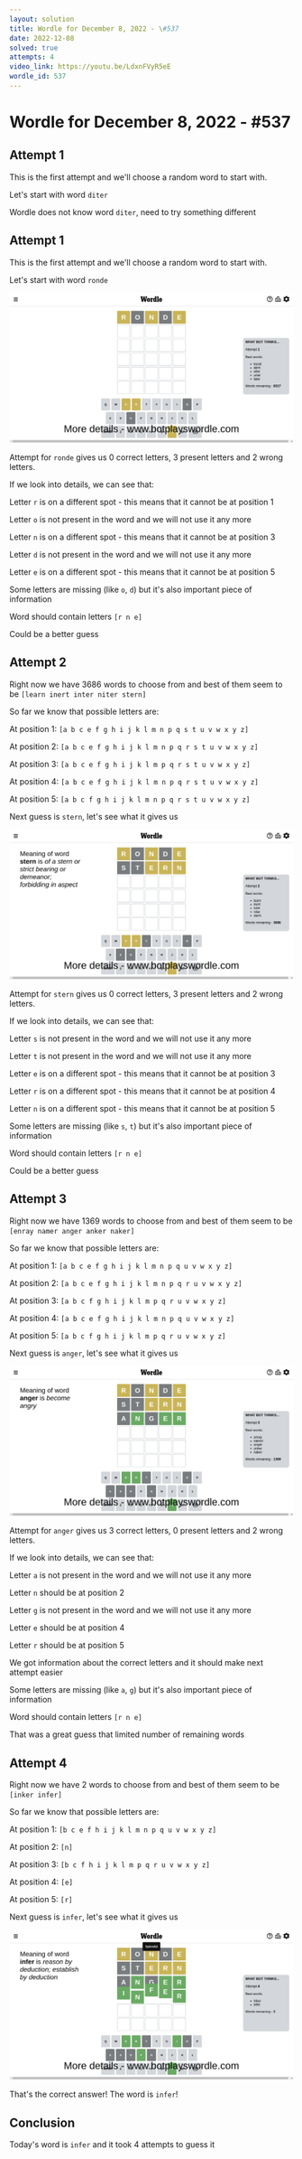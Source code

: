 ```yaml
---
layout: solution
title: Wordle for December 8, 2022 - \#537
date: 2022-12-08
solved: true
attempts: 4
video_link: https://youtu.be/LdxnFVyR5eE
wordle_id: 537
---
```


# Wordle for December 8, 2022 - \#537

## Attempt 1

This is the first attempt and we'll choose a random word to start with.

Let's start with word `diter`

Wordle does not know word `diter`, need to try something different

## Attempt 1

This is the first attempt and we'll choose a random word to start with.

Let's start with word `ronde`

![Attempt 1](2022-12-08/attempt-1.png)

Attempt for `ronde` gives us 0 correct letters, 3 present letters and 2 wrong letters.

If we look into details, we can see that:

Letter `r` is on a different spot - this means that it cannot be at position 1

Letter `o` is not present in the word and we will not use it any more

Letter `n` is on a different spot - this means that it cannot be at position 3

Letter `d` is not present in the word and we will not use it any more

Letter `e` is on a different spot - this means that it cannot be at position 5

Some letters are missing (like `o`, `d`) but it's also important piece of information

Word should contain letters `[r n e]`

Could be a better guess



## Attempt 2

Right now we have 3686 words to choose from and best of them seem to be `[learn inert inter niter stern]`

So far we know that possible letters are:

At position 1: `[a b c e f g h i j k l m n p q s t u v w x y z]`

At position 2: `[a b c e f g h i j k l m n p q r s t u v w x y z]`

At position 3: `[a b c e f g h i j k l m p q r s t u v w x y z]`

At position 4: `[a b c e f g h i j k l m n p q r s t u v w x y z]`

At position 5: `[a b c f g h i j k l m n p q r s t u v w x y z]`

Next guess is `stern`, let's see what it gives us

![Attempt 2](2022-12-08/attempt-2.png)

Attempt for `stern` gives us 0 correct letters, 3 present letters and 2 wrong letters.

If we look into details, we can see that:

Letter `s` is not present in the word and we will not use it any more

Letter `t` is not present in the word and we will not use it any more

Letter `e` is on a different spot - this means that it cannot be at position 3

Letter `r` is on a different spot - this means that it cannot be at position 4

Letter `n` is on a different spot - this means that it cannot be at position 5

Some letters are missing (like `s`, `t`) but it's also important piece of information

Word should contain letters `[r n e]`

Could be a better guess



## Attempt 3

Right now we have 1369 words to choose from and best of them seem to be `[enray namer anger anker naker]`

So far we know that possible letters are:

At position 1: `[a b c e f g h i j k l m n p q u v w x y z]`

At position 2: `[a b c e f g h i j k l m n p q r u v w x y z]`

At position 3: `[a b c f g h i j k l m p q r u v w x y z]`

At position 4: `[a b c e f g h i j k l m n p q u v w x y z]`

At position 5: `[a b c f g h i j k l m p q r u v w x y z]`

Next guess is `anger`, let's see what it gives us

![Attempt 3](2022-12-08/attempt-3.png)

Attempt for `anger` gives us 3 correct letters, 0 present letters and 2 wrong letters.

If we look into details, we can see that:

Letter `a` is not present in the word and we will not use it any more

Letter `n` should be at position 2

Letter `g` is not present in the word and we will not use it any more

Letter `e` should be at position 4

Letter `r` should be at position 5

We got information about the correct letters and it should make next attempt easier

Some letters are missing (like `a`, `g`) but it's also important piece of information

Word should contain letters `[r n e]`

That was a great guess that limited number of remaining words



## Attempt 4

Right now we have 2 words to choose from and best of them seem to be `[inker infer]`

So far we know that possible letters are:

At position 1: `[b c e f h i j k l m n p q u v w x y z]`

At position 2: `[n]`

At position 3: `[b c f h i j k l m p q r u v w x y z]`

At position 4: `[e]`

At position 5: `[r]`

Next guess is `infer`, let's see what it gives us

![Attempt 4](2022-12-08/attempt-4.png)

That's the correct answer! The word is `infer`!

## Conclusion

Today's word is `infer` and it took 4 attempts to guess it


